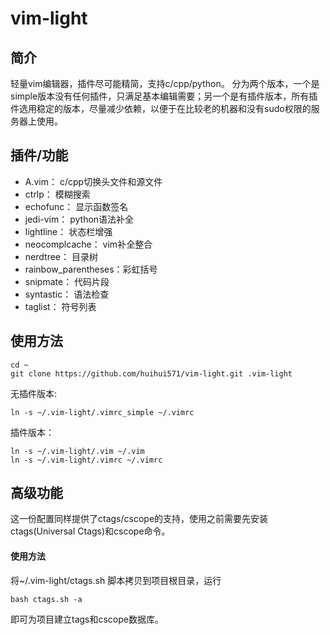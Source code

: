 # vim-light

## 简介
轻量vim编辑器，插件尽可能精简，支持c/cpp/python。
分为两个版本，一个是simple版本没有任何插件，只满足基本编辑需要；另一个是有插件版本，所有插件选用稳定的版本，尽量减少依赖，以便于在比较老的机器和没有sudo权限的服务器上使用。

## 插件/功能
- A.vim：					         c/cpp切换头文件和源文件
- ctrlp：                               模糊搜索
- echofunc：                      显示函数签名
- jedi-vim：                         python语法补全
- lightline：                         状态栏增强
- neocomplcache：           vim补全整合
- nerdtree：                       目录树
- rainbow_parentheses：彩虹括号
- snipmate：                      代码片段
- syntastic：                       语法检查
- taglist：                            符号列表

## 使用方法

```shell
cd ~
git clone https://github.com/huihui571/vim-light.git .vim-light
```
无插件版本:

```shell
ln -s ~/.vim-light/.vimrc_simple ~/.vimrc
```

插件版本：

```shell
ln -s ~/.vim-light/.vim ~/.vim
ln -s ~/.vim-light/.vimrc ~/.vimrc
```

## 高级功能

这一份配置同样提供了ctags/cscope的支持，使用之前需要先安装ctags(Universal Ctags)和cscope命令。

#### 使用方法

将~/.vim-light/ctags.sh 脚本拷贝到项目根目录，运行

```shell
bash ctags.sh -a
```

即可为项目建立tags和cscope数据库。